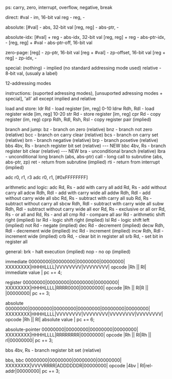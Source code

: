 
ps: carry, zero, interrupt, overflow, negative, break

direct:
#val                - im,           16-bit val
reg                 - reg,          -

absolute:
[#val]              - abs,          32-bit val
[reg, reg]          - abs-ptr,      -

absolute-idx:
[#val] + reg         - abs-idx,     32-bit val
[reg, reg] + reg     - abs-ptr-idx, -
[reg, reg] + #val    - abs-ptr-off, 16-bit val

zero-page:
[reg]               - zp-ptr,       16-bit val
[reg + #val]        - zp-offset,    16-bit val
[reg + reg]         - zp-idx,       -

special:
(nothing)           - implied (no standard addressing mode used)
relative            - 8-bit val, (usualy a label)

12-addressing modes

instructions:
(suported adressing modes), [unsuported adressing modes + special], 'all' all except implied and relative

load and store:
ldr     Rd                  - load register         [im, reg] 0-10
ldrw    Rdh, Rdl            - load register wide    [im, reg] 10-20
str     Rd                  - store register        [im, reg]
cpr     Rd                  - copy register         (im, reg)
cprp    Rdh, Rdl, Rsh, Rsl  - copy register pair    (implied)

branch and jump:
bz                  - branch on zero            (relative)
bnz                 - branch not zero           (relative)
bcc                 - branch on carry clear     (relative)
bcs                 - branch on carry set       (relative)
brn                 - branch negative           (relative)
brp                 - branch posetive           (relative)
bbs 4bv, Rs         - branch register bit set   (relative) --- NEW
bbc 4bv, Rs         - branch register bit clear (relative) --- NEW
bra                 - unconditional branch      (relative)
lbra                - unconditional long branch (abs, abs-ptr)
call                - long call to subrutine    (abs, abs-ptr, zp)
ret                 - return from subrutine     (implied)
rti                 - return from interrupt     (implied)

adc r0, r1, r3
adc r0, r1, [#0xFFFFFFFF]

arithmetic and logic:
adc     Rd, Rs      - add with carry                all
add     Rd, Rs      - add without carry             all
adcw    Rdh, Rdl    - add with carry wide           all
addw    Rdh, Rdl    - add without carry wide        all
sbc     Rd, Rs      - subtract with carry           all
sub     Rd, Rs      - subtract without carry        all
sbcw    Rdh, Rdl    - subtract with carry wide      all
subw    Rdh, Rdl    - subtract without carry wide   all
eor     Rd, Rs      - exclusive or                  all
orr     Rd, Rs      - or                            all
and     Rd, Rs      - and                           all
cmp     Rd          - compare                       all
asr     Rd          - arithmetic shift right        (implied)
lsr     Rd          - logic shift right             (implied)
lsl     Rd          - logic shift left              (implied)
not     Rd          - negate                        (implied)
dec     Rd          - decrement                     (implied)
decw    Rdh, Rdl    - decrement wide                (implied)
inc     Rd          - increment                     (implied)
incw    Rdh, Rdl    - increment wide                (implied)
crb     Rd,         - clear bit in register         all
srb     Rd,         - set bit in register           all

general:
brk     - halt execution    (implied)
nop     - no op             (implied)


immediate
00000000|00000000|00000000|00000000|
XXXXXXXX|HHHHLLLL|VVVVVVVV|VVVVVVVV|
opcode  |Rh || Rl| immediate value |
pc += 4;

register
00000000|00000000|00000000|00000000|
XXXXXXXX|HHHHLLLL|RRRR0000|00000000|
opcode  |Rh || Rl|R  ||   |00000000|
pc += 3;

absolute
00000000|00000000|00000000|00000000|00000000|00000000|
XXXXXXXX|HHHHLLLL|VVVVVVVV|VVVVVVVV|VVVVVVVV|VVVVVVVV|
opcode  |Rh || Rl|           absolute value          |
pc += 6;

absolute-pointer
00000000|00000000|00000000|00000000|
XXXXXXXX|HHHHLLLL|RRRRRRRR|00000000|
opcode  |Rh || Rl|Rh || rl|00000000|
pc += 3;


bbs 4bv, Rs	- branch register bit set   (relative)

bbs, bbc
00000000|00000000|00000000|00000000|
XXXXXXXX|VVVVRRRR|ADDDDDDR|00000000|
opcode  |4bv | Rl|rel-addr|00000000|
pc += 3;
